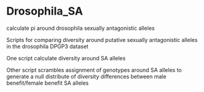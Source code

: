 # Drosophila_SA
calculate pi around drosophila sexually antagonistic alleles

Scripts for comparing diversity around putative sexually antagonistic alleles in the drosophila DPGP3 dataset

One script calculate diversity around SA alleles

Other script scrambles assignment of genotypes around SA alleles to generate a null distribute of diversity differences between male benefit/female benefit SA alleles


